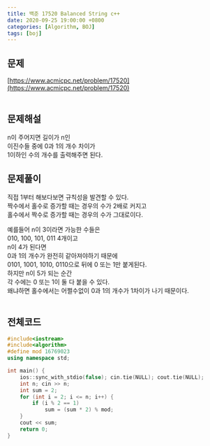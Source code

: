 ```yaml
---
title: 백준 17520 Balanced String c++
date: 2020-09-25 19:00:00 +0800
categories: [Algorithm, BOJ]
tags: [boj]
---
```


## 문제
[https://www.acmicpc.net/problem/17520](https://www.acmicpc.net/problem/17520)  
<br>

## 문제해설  
n이 주어지면 길이가 n인  
이진수들 중에 0과 1의 개수 차이가  
1이하인 수의 개수를 출력해주면 된다.
<br>

## 문제풀이  
직접 1부터 해보다보면 규칙성을 발견할 수 있다.  
짝수에서 홀수로 증가할 때는 경우의 수가 2배로 커지고  
홀수에서 짝수로 증가할 때는 경우의 수가 그대로이다.  

예를들어 n이 3이라면 가능한 수들은  
010, 100, 101, 011 4개이고  
n이 4가 된다면  
0과 1의 개수가 완전히 같아져야하기 때문에  
0101, 1001, 1010, 0110으로 뒤에 0 또는 1만 붙게된다.  
하지만 n이 5가 되는 순간  
각 수에는 0 또는 1이 둘 다 붙을 수 있다.  
왜냐하면 홀수에서는 어쩔수없이 0과 1의 개수가 1차이가 나기 때문이다.  
<br>


## 전체코드
```c++
#include<iostream>
#include<algorithm>
#define mod 16769023
using namespace std;

int main() {
	ios::sync_with_stdio(false); cin.tie(NULL); cout.tie(NULL);
	int n; cin >> n;
	int sum = 2;
	for (int i = 2; i <= n; i++) {
		if (i % 2 == 1)
			sum = (sum * 2) % mod;
	}
	cout << sum;
	return 0;
}
```